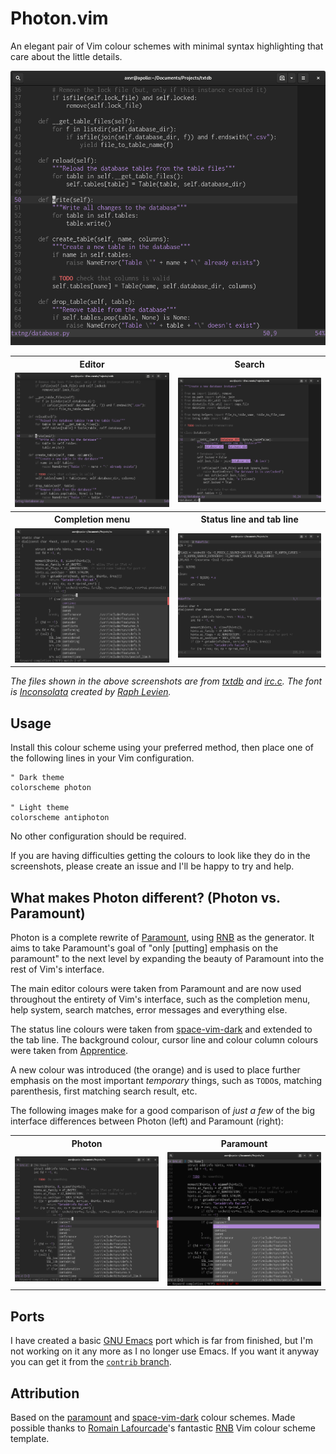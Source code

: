 # Photon.vim

An elegant pair of Vim colour schemes with minimal syntax highlighting that
care about the little details.

![Image of Photon](https://github.com/axvr/photon.vim/raw/images/photon1.png)

<table>
<tr>
<th>Editor</th>
<th>Search</th>
</tr>
<tr>
<td>
<img alt="Image of editor colours" title="Editor" width="500"
     src="https://github.com/axvr/photon.vim/raw/images/photon1.png" />
</td>
<td>
<img alt="Image of search colours" title="Search" width="500"
     src="https://github.com/axvr/photon.vim/raw/images/photon2.png"
</td>
</tr>
<tr>
<th>Completion menu</th>
<th>Status line and tab line</th>
</tr>
<tr>
<td>
<img alt="Image of completion menu colours" title="Completion menu" width="500"
     src="https://github.com/axvr/photon.vim/raw/images/photon3.png"
</td>
<td>
<img alt="Image of status line and tab line colours" title="Status line and tab line" width="500"
     src="https://github.com/axvr/photon.vim/raw/images/photon4.png"
</td>
</tr>
</table>

_The files shown in the above screenshots are from
[txtdb](https://github.com/axvr/txtdb) and [irc.c](https://c9x.me/irc/).  The
font is [Inconsolata](https://levien.com/type/myfonts/inconsolata.html) created
by [Raph Levien](https://levien.com/)._


## Usage

Install this colour scheme using your preferred method, then place one of the
following lines in your Vim configuration.

```vim
" Dark theme
colorscheme photon

" Light theme
colorscheme antiphoton
```

No other configuration should be required.

If you are having difficulties getting the colours to look like they do in the
screenshots, please create an issue and I'll be happy to try and help.


## What makes Photon different?  (Photon vs. Paramount)

Photon is a complete rewrite of [Paramount][], using [RNB][] as the generator.
It aims to take Paramount's goal of "only \[putting\] emphasis on the
paramount" to the next level by expanding the beauty of Paramount into the rest
of Vim's interface.

The main editor colours were taken from Paramount and are now used throughout
the entirety of Vim's interface, such as the completion menu, help system,
search matches, error messages and everything else.

The status line colours were taken from [space-vim-dark][] and extended to the
tab line.  The background colour, cursor line and colour column colours were
taken from [Apprentice][].

A new colour was introduced (the orange) and is used to place further emphasis
on the most important *temporary* things, such as `TODO`s, matching
parenthesis, first matching search result, etc.

The following images make for a good comparison of *just a few* of the big
interface differences between Photon (left) and Paramount (right):

<table>
<tr>
<th>Photon</th>
<th>Paramount</th>
</tr>
<tr>
<td>
<img alt="Comparison image of Photon" title="Photon" width="500"
     src="https://raw.githubusercontent.com/axvr/photon.vim/images/photon-compare1.png" />
</td>
<td>
<img alt="Comparison image of Paramount" title="Paramount" width="500"
     src="https://raw.githubusercontent.com/axvr/photon.vim/images/paramount1.png" />
</td>
</tr>
</table>


## Ports

I have created a basic [GNU Emacs](https://www.gnu.org/software/emacs/) port
which is far from finished, but I'm not working on it any more as I no longer
use Emacs.  If you want it anyway you can get it from the
[`contrib` branch](https://raw.githubusercontent.com/axvr/photon.vim/contrib/emacs/photon-theme.el).


## Attribution

Based on the [paramount][] and [space-vim-dark][] colour schemes.  Made possible
thanks to [Romain Lafourcade][]'s fantastic [RNB][] Vim colour scheme template.


[space-vim-dark]: https://github.com/liuchengxu/space-vim-dark
[Apprentice]: https://github.com/romainl/Apprentice
[Paramount]: https://github.com/owickstrom/vim-colors-paramount
[Romain Lafourcade]: https://github.com/romainl
[RNB]: https://github.com/romainl/vim-rnb
